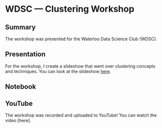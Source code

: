 # WDSC — Clustering Workshop

## Summary

The workshop was presented for the Waterloo Data Science Club (WDSC).

## Presentation

For the workshop, I create a slideshow that went over clustering concepts and techniques. You can look at the slideshow [here](https://bit.ly/3rtUuY3).

## Notebook

## YouTube

The workshop was recorded and uploaded to YouTube! You can watch the video [here].
